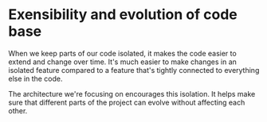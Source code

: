 # Exensibility and evolution of code base

When we keep parts of our code isolated, it makes the code easier to extend and change over time.
It's much easier to make changes in an isolated feature compared to a feature that's tightly connected
to everything else in the code.

The architecture we're focusing on encourages this isolation. It helps make sure that different parts
of the project can evolve without affecting each other.
